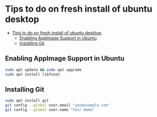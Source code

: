 # Tips to do on fresh install of ubuntu desktop

- [Tips to do on fresh install of ubuntu desktop](#tips-to-do-on-fresh-install-of-ubuntu-desktop)
  - [Enabling AppImage Support in Ubuntu](#enabling-appimage-support-in-ubuntu)
  - [Installing Git](#installing-git)


## Enabling AppImage Support in Ubuntu
```sh
sudo apt update && sudo apt upgrade
sudo apt install libfuse2
```
## Installing Git
```sh 
sudo apt install git
git config --global user.email "you@example.com"
git config --global user.name "Your Name"

```


